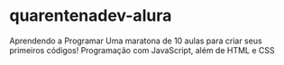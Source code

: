 # quarentenadev-alura
Aprendendo a Programar
Uma maratona de 10 aulas para criar seus primeiros códigos!
Programação com JavaScript, além de HTML e CSS
